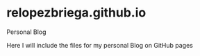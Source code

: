 relopezbriega.github.io
=======================

Personal Blog

Here I will include the files for my personal Blog on GitHub pages
